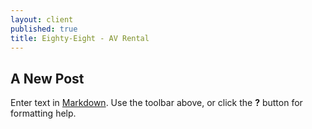 ```yaml
---
layout: client
published: true
title: Eighty-Eight - AV Rental
---
```

## A New Post

Enter text in [Markdown](http://daringfireball.net/projects/markdown/). Use the toolbar above, or click the **?** button for formatting help.
